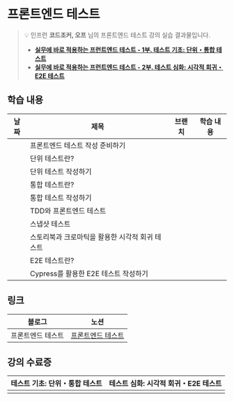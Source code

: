 # 프론트엔드 테스트

> 💡 인프런 **코드조커, 오프** 님의 프론트엔드 테스트 강의 실습 결과물입니다.
> - **[실무에 바로 적용하는 프런트엔드 테스트 - 1부. 테스트 기초: 단위・통합 테스트](https://inf.run/rVcLN)**
> - **[실무에 바로 적용하는 프런트엔드 테스트 - 2부. 테스트 심화: 시각적 회귀・E2E 테스트](https://inf.run/zwz4W)**

## 학습 내용
| 날짜 | 제목 | 브랜치 | 학습 내용 |
| --- | --- | -------- | -------- |
|  | 프론트엔드 테스트 작성 준비하기 |  | |
|  | 단위 테스트란? |  | |
|  | 단위 테스트 작성하기 |  | |
|  | 통합 테스트란? |  | |
|  | 통합 테스트 작성하기 |  | |
|  | TDD와 프론트엔드 테스트 |  | |
|  | 스냅샷 테스트 |  | |
|  | 스토리북과 크로마틱을 활용한 시각적 회귀 테스트 |  | |
|  | E2E 테스트란? |  | |
|  | Cypress를 활용한 E2E 테스트 작성하기 |  | |

## 링크
| 블로그 | 노션 |
| --- | --- | 
|프론트엔드 테스트| <a href="https://www.notion.so/c049989764d54ae3b5cde498a67151b4?pvs=4" target="_blank">프론트엔드 테스트</a>|

## 강의 수료증
| 테스트 기초: 단위・통합 테스트 | 테스트 심화: 시각적 회귀・E2E 테스트 |
| --- | --- | 
|  |  |
